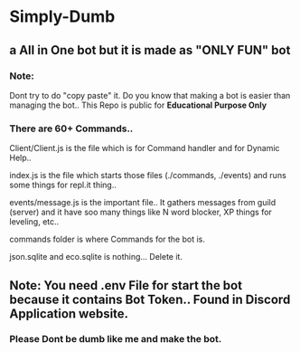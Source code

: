 # Simply-Dumb
## a All in One bot but it is made as "ONLY FUN" bot

### Note:
Dont try to do "copy paste" it. Do you know that making a bot is easier than managing the bot.. This Repo is public for **Educational Purpose Only**

### There are 60+ Commands.. 

Client/Client.js is the file which is for Command handler and for Dynamic Help..

index.js is the file which starts those files (./commands, ./events) and runs some things for repl.it thing..

events/message.js is the important file.. It gathers messages from guild (server) and it have soo many things like N word blocker, XP things for leveling, etc..

commands folder is where Commands for the bot is.

json.sqlite and eco.sqlite is nothing... Delete it.

## Note: You need .env File for start the bot because it contains Bot Token.. Found in Discord Application website.

### Please Dont be dumb like me and make the bot.
